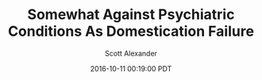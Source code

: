 ---
layout: podcast
title: "Somewhat Against Psychiatric Conditions As Domestication Failure"
author: Scott Alexander
description: https://slatestarcodex.com/2016/10/11/somewhat-against-psychiatric-conditions-as-domestication-failure/
date: 2016-10-11 00:19:00 PDT
length: 3318292
duration: 829
guid: somewhat-against-psychiatric-conditions-as-domestication-failure
---